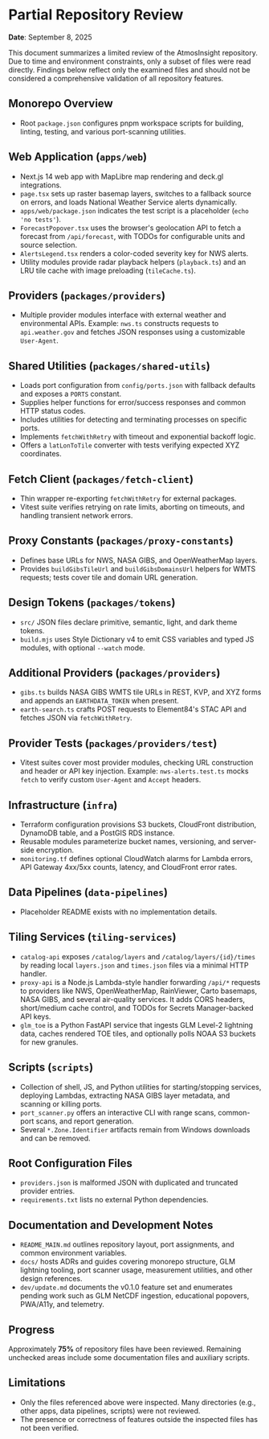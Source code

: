 # Partial Repository Review

**Date**: September 8, 2025

This document summarizes a limited review of the AtmosInsight repository. Due to time and environment constraints, only a subset of files were read directly. Findings below reflect only the examined files and should not be considered a comprehensive validation of all repository features.

## Monorepo Overview
- Root `package.json` configures pnpm workspace scripts for building, linting, testing, and various port-scanning utilities.

## Web Application (`apps/web`)
- Next.js 14 web app with MapLibre map rendering and deck.gl integrations.
- `page.tsx` sets up raster basemap layers, switches to a fallback source on errors, and loads National Weather Service alerts dynamically.
- `apps/web/package.json` indicates the test script is a placeholder (`echo 'no tests'`).
- `ForecastPopover.tsx` uses the browser's geolocation API to fetch a forecast from `/api/forecast`, with TODOs for configurable units and source selection.
- `AlertsLegend.tsx` renders a color-coded severity key for NWS alerts.
- Utility modules provide radar playback helpers (`playback.ts`) and an LRU tile cache with image preloading (`tileCache.ts`).

## Providers (`packages/providers`)
- Multiple provider modules interface with external weather and environmental APIs. Example: `nws.ts` constructs requests to `api.weather.gov` and fetches JSON responses using a customizable `User-Agent`.

## Shared Utilities (`packages/shared-utils`)
- Loads port configuration from `config/ports.json` with fallback defaults and exposes a `PORTS` constant.
- Supplies helper functions for error/success responses and common HTTP status codes.
- Includes utilities for detecting and terminating processes on specific ports.
- Implements `fetchWithRetry` with timeout and exponential backoff logic.
- Offers a `latLonToTile` converter with tests verifying expected XYZ coordinates.

## Fetch Client (`packages/fetch-client`)
- Thin wrapper re-exporting `fetchWithRetry` for external packages.
- Vitest suite verifies retrying on rate limits, aborting on timeouts, and handling transient network errors.

## Proxy Constants (`packages/proxy-constants`)
- Defines base URLs for NWS, NASA GIBS, and OpenWeatherMap layers.
- Provides `buildGibsTileUrl` and `buildGibsDomainsUrl` helpers for WMTS requests; tests cover tile and domain URL generation.

## Design Tokens (`packages/tokens`)
- `src/` JSON files declare primitive, semantic, light, and dark theme tokens.
- `build.mjs` uses Style Dictionary v4 to emit CSS variables and typed JS modules, with optional `--watch` mode.

## Additional Providers (`packages/providers`)
- `gibs.ts` builds NASA GIBS WMTS tile URLs in REST, KVP, and XYZ forms and appends an `EARTHDATA_TOKEN` when present.
- `earth-search.ts` crafts POST requests to Element84's STAC API and fetches JSON via `fetchWithRetry`.

## Provider Tests (`packages/providers/test`)
- Vitest suites cover most provider modules, checking URL construction and header or API key injection. Example: `nws-alerts.test.ts` mocks `fetch` to verify custom `User-Agent` and `Accept` headers.

## Infrastructure (`infra`)
- Terraform configuration provisions S3 buckets, CloudFront distribution, DynamoDB table, and a PostGIS RDS instance.
- Reusable modules parameterize bucket names, versioning, and server-side encryption.
- `monitoring.tf` defines optional CloudWatch alarms for Lambda errors, API Gateway 4xx/5xx counts, latency, and CloudFront error rates.

## Data Pipelines (`data-pipelines`)
- Placeholder README exists with no implementation details.

## Tiling Services (`tiling-services`)
- `catalog-api` exposes `/catalog/layers` and `/catalog/layers/{id}/times` by reading local `layers.json` and `times.json` files via a minimal HTTP handler.
- `proxy-api` is a Node.js Lambda-style handler forwarding `/api/*` requests to providers like NWS, OpenWeatherMap, RainViewer, Carto basemaps, NASA GIBS, and several air-quality services. It adds CORS headers, short/medium cache control, and TODOs for Secrets Manager-backed API keys.
- `glm_toe` is a Python FastAPI service that ingests GLM Level-2 lightning data, caches rendered TOE tiles, and optionally polls NOAA S3 buckets for new granules.

## Scripts (`scripts`)
- Collection of shell, JS, and Python utilities for starting/stopping services, deploying Lambdas, extracting NASA GIBS layer metadata, and scanning or killing ports.
- `port_scanner.py` offers an interactive CLI with range scans, common-port scans, and report generation.
- Several `*.Zone.Identifier` artifacts remain from Windows downloads and can be removed.

## Root Configuration Files
- `providers.json` is malformed JSON with duplicated and truncated provider entries.
- `requirements.txt` lists no external Python dependencies.

## Documentation and Development Notes
- `README_MAIN.md` outlines repository layout, port assignments, and common environment variables.
- `docs/` hosts ADRs and guides covering monorepo structure, GLM lightning tooling, port scanner usage, measurement utilities, and other design references.
- `dev/update.md` documents the v0.1.0 feature set and enumerates pending work such as GLM NetCDF ingestion, educational popovers, PWA/A11y, and telemetry.

## Progress
Approximately **75%** of repository files have been reviewed. Remaining unchecked areas include some documentation files and auxiliary scripts.

## Limitations
- Only the files referenced above were inspected. Many directories (e.g., other apps, data pipelines, scripts) were not reviewed.
- The presence or correctness of features outside the inspected files has not been verified.
